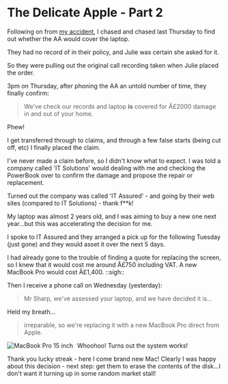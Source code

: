 # The Delicate Apple - Part 2

Following on from <a href="http://remysharp.com/2006/12/14/the-delicate-apple/">my accident</a>, I chased and chased last Thursday to find out whether the AA would cover the laptop.

They had no record of in their policy, and Julie was certain she asked for it.

So they were pulling out the original call recording taken when Julie placed the order.

<!--more-->

3pm on Thursday, after phoning the AA an untold number of time, they finally confirm:
<blockquote>We've check our records and laptop <span style="font-weight: bold">is</span> covered for Â£2000 damage in and out of your home.</blockquote>
Phew!

I get transferred through to claims, and through a few false starts (being cut off, etc) I finally placed the claim.

I've never made a claim before, so I didn't know what to expect.  I was told a company called 'IT Solutions' would dealing with me and checking the PowerBook over to confirm the damage and propose the repair or replacement.

Turned out the company was called 'IT Assured' - and going by their web sites (compared to IT Solutions) - thank f**k!

My laptop was almost 2 years old, and I was aiming to buy a new one next year...but this was accelerating the decision for me.

I spoke to IT Assured and they arranged a pick up for the following Tuesday (just gone) and they would asset it over the next 5 days.

I had already gone to the trouble of finding a quote for replacing the screen, so I knew that it would cost me around Â£750 including VAT.  A new MacBook Pro would cost Â£1,400.  ::sigh::

Then I receive a phone call on Wednesday (yesterday):
<blockquote>Mr Sharp, we've assessed your laptop, and we have decided it is...</blockquote>
Held my breath...
<blockquote>irreparable, so we're replacing it with a new MacBook Pro direct from Apple.</blockquote>
<img style="padding: 0pt 10px 10px 0pt; float: left" alt="MacBook Pro 15 inch" id="image51" src="http://remysharp.com/wp-content/uploads/2006/12/product-15in.jpg" />Whoohoo!  Turns out the system works!

Thank you lucky streak - here I come brand new Mac!  Clearly I was happy about this decision - next step: get them to erase the contents of the disk...I don't want it turning up in some random market stall!
